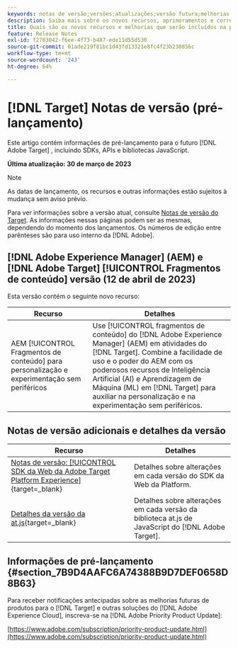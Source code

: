 ```yaml
---
keywords: notas de versão;versões;atualizações;versão futura;melhorias;novos recursos;correções;atualizações;pré-lançamento
description: Saiba mais sobre os novos recursos, aprimoramentos e correções incluídos na próxima versão do [!DNL Adobe Target], incluindo SDKs, APIs e bibliotecas JavaScript.
title: Quais são os novos recursos e melhorias que serão incluídos na próxima versão do  [!DNL Target] ?
feature: Release Notes
exl-id: f2783042-f6ee-4f73-b487-ede11d55d530
source-git-commit: 01ade219f81bc1d43fd13321e8fc4f23b230856c
workflow-type: tm+mt
source-wordcount: '243'
ht-degree: 64%

---
```


# [!DNL Target] Notas de versão (pré-lançamento)

Este artigo contém informações de pré-lançamento para o futuro [!DNL Adobe Target] , incluindo SDKs, APIs e bibliotecas JavaScript.

**Última atualização: 30 de março de 2023**

>[!NOTE]
>
>As datas de lançamento, os recursos e outras informações estão sujeitos à mudança sem aviso prévio.

Para ver informações sobre a versão atual, consulte [Notas de versão do Target](release-notes.md). As informações nessas páginas podem ser as mesmas, dependendo do momento dos lançamentos. Os números de edição entre parênteses são para uso interno da [!DNL Adobe].

## [!DNL Adobe Experience Manager] (AEM) e [!DNL Adobe Target] [!UICONTROL Fragmentos de conteúdo] versão (12 de abril de 2023)

Esta versão contém o seguinte novo recurso:

| Recurso | Detalhes |
|--- |--- |
| AEM [!UICONTROL Fragmentos de conteúdo] para personalização e experimentação sem periféricos | Use [!UICONTROL fragmentos de conteúdo] do [!DNL Adobe Experience Manager] (AEM) em atividades do [!DNL Target]. Combine a facilidade de uso e o poder do AEM com os poderosos recursos de Inteligência Artificial (AI) e Aprendizagem de Máquina (ML) em [!DNL Target] para auxiliar na personalização e na experimentação sem periféricos. |

## Notas de versão adicionais e detalhes da versão

| Recurso | Detalhes |
|--- |--- |
| [Notas de versão: [!UICONTROL SDK da Web da Adobe Target Platform Experience]](https://experienceleague.adobe.com/docs/experience-platform/edge/release-notes.html?lang=pt-BR){target=_blank} | Detalhes sobre alterações em cada versão do SDK da Web da Platform. |
| [Detalhes da versão da at.js](https://developer.adobe.com/target/implement/client-side/atjs/target-atjs-versions/){target=_blank} | Detalhes sobre alterações em cada versão da biblioteca at.js de JavaScript do [!DNL Adobe Target]. |


## Informações de pré-lançamento {#section_7B9D4AAFC6A74388B9D7DEF0658D8B63}

Para receber notificações antecipadas sobre as melhorias futuras de produtos para o [!DNL Target] e outras soluções do [!DNL Adobe Experience Cloud], inscreva-se na [!DNL Adobe Priority Product Update]:

[https://www.adobe.com/subscription/priority-product-update.html](https://www.adobe.com/subscription/priority-product-update.html)
